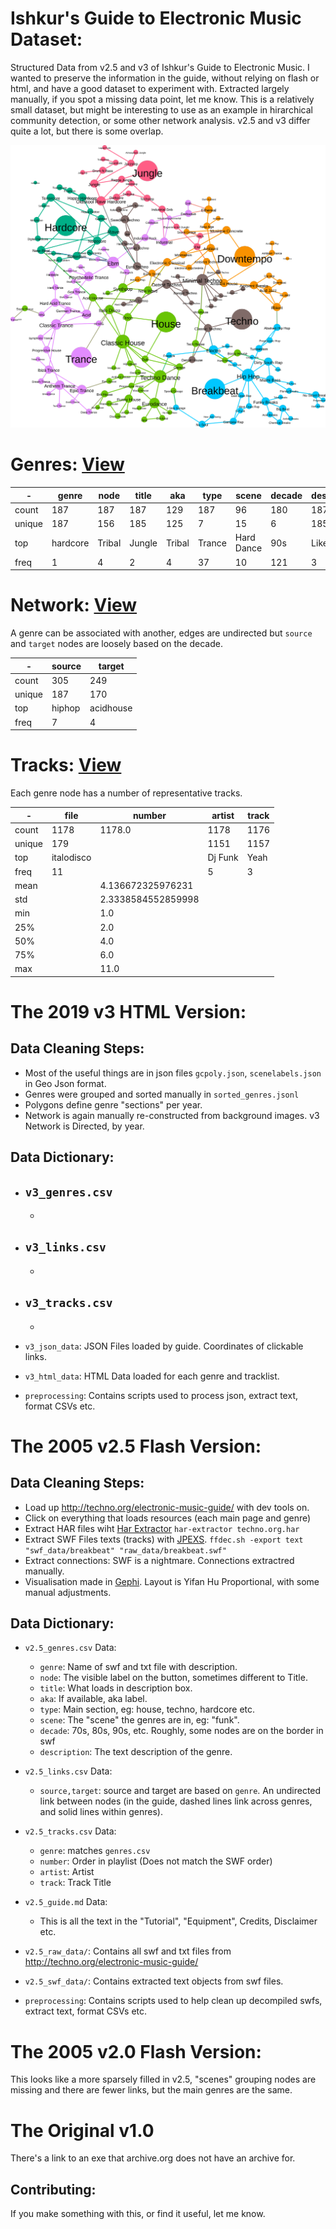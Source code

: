 # Ishkur's Guide to Electronic Music Dataset:

Structured Data from v2.5 and v3 of Ishkur's Guide to Electronic Music. I wanted to preserve the information in the guide, without relying on flash or html, and have a good dataset to experiment with. Extracted largely manually, if you spot a missing data point, let me know. This is a relatively small dataset, but might be interesting to use as an example in hirarchical community detection, or some other network analysis. v2.5 and v3 differ quite a lot, but there is some overlap.

![](v2.5_gephi_data/genres.svg?sanitize=true)

# Genres: [View](v2.5_genres.csv)

-|genre|node|title|aka|type|scene|decade|description
-|---|---|---|---|---|---|---|---
count|187|187|187|129|187|96|180|187
unique|187|156|185|125|7|15|6|185
top|hardcore|Tribal|Jungle|Tribal|Trance|Hard Dance|90s|Like rats...
freq|1|4|2|4|37|10|121|3

# Network: [View](v2.5_links.csv)

A genre can be associated with another, edges are undirected but `source` and `target` nodes are loosely based on the decade.

-|source|target
-|---|---
count|305|249
unique|187|170
top|hiphop|acidhouse
freq|7|4

# Tracks: [View](v2.5_tracks.csv)

Each genre node has a number of representative tracks.

-|file|number|artist|track
-|---|---|---|---
count|1178|1178.0|1178|1176
unique|179| |1151|1157
top|italodisco| |Dj Funk|Yeah
freq|11| |5|3
mean| |4.136672325976231| | 
std| |2.3338584552859998| | 
min| |1.0| | 
25%| |2.0| | 
50%| |4.0| | 
75%| |6.0| | 
max| |11.0| | 

# The 2019 v3 HTML Version:

## Data Cleaning Steps:

* Most of the useful things are in json files `gcpoly.json`, `scenelabels.json` in Geo Json format.
* Genres were grouped and sorted manually in `sorted_genres.jsonl`
* Polygons define genre "sections" per year.
* Network is again manually re-constructed from background images. v3 Network is Directed, by year.

## Data Dictionary:

* `v3_genres.csv`
  -
  -
* `v3_links.csv`
  -
  -
* `v3_tracks.csv`
  -
  -

* `v3_json_data`: JSON Files loaded by guide. Coordinates of clickable links.
* `v3_html_data`: HTML Data loaded for each genre and tracklist.
* `preprocessing`: Contains scripts used to process json, extract text, format CSVs etc.

# The 2005 v2.5 Flash Version:

## Data Cleaning Steps:

* Load up http://techno.org/electronic-music-guide/ with dev tools on.
* Click on everything that loads resources (each main page and genre)
* Extract HAR files wiht [Har Extractor](https://github.com/azu/har-extractor) 
`har-extractor techno.org.har`
* Extract SWF Files texts (tracks) with [JPEXS](https://github.com/jindrapetrik/jpexs-decompiler). 
`ffdec.sh -export text "swf_data/breakbeat" "raw_data/breakbeat.swf"`
* Extract connections: SWF is a nightmare. Connections extractred manually.
* Visualisation made in [Gephi](https://gephi.org/). Layout is Yifan Hu Proportional, with some manual adjustments.

## Data Dictionary:

* `v2.5_genres.csv` Data:
  - `genre`: Name of swf and txt file with description.
  - `node`: The visible label on the button, sometimes different to Title.
  - `title`: What loads in description box.
  - `aka`: If available, aka label.
  - `type`: Main section, eg: house, techno, hardcore etc.
  - `scene`: The "scene" the genres are in, eg: "funk".
  - `decade`: 70s, 80s, 90s, etc. Roughly, some nodes are on the border in swf
  - `description`: The text description of the genre.

* `v2.5_links.csv` Data:
  - `source,target`: source and target are based on `genre`. An undirected link between nodes (in the guide, dashed lines link across genres, and solid lines within genres).
  
* `v2.5_tracks.csv` Data:
  - `genre`: matches `genres.csv`
  - `number`: Order in playlist (Does not match the SWF order)
  - `artist`: Artist
  - `track`: Track Title

* `v2.5_guide.md` Data:
  - This is all the text in the "Tutorial", "Equipment", Credits, Disclaimer etc.

* `v2.5_raw_data/`: Contains all swf and txt files from http://techno.org/electronic-music-guide/
* `v2.5_swf_data/`: Contains extracted text objects from swf files.
* `preprocessing`: Contains scripts used to help clean up decompiled swfs, extract text, format CSVs etc.

# The 2005 v2.0 Flash Version:

This looks like a more sparsely filled in v2.5, "scenes" grouping nodes are missing and there are fewer links, but the main genres are the same.

# The Original v1.0

There's a link to an exe that archive.org does not have an archive for.

## Contributing:

If you make something with this, or find it useful, let me know.
